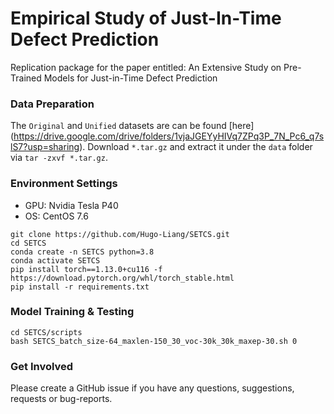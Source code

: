 # Empirical Study of Just-In-Time Defect Prediction
Replication package for the paper entitled: An Extensive Study on Pre-Trained Models for Just-in-Time Defect Prediction

### Data Preparation
The `Original` and `Unified` datasets are can be found [here] (https://drive.google.com/drive/folders/1vjaJGEYyHIVq7ZPq3P_7N_Pc6_q7slS7?usp=sharing). Download `*.tar.gz` and extract it under the `data` folder via `tar -zxvf *.tar.gz`.


### Environment Settings
* GPU: Nvidia Tesla P40
* OS: CentOS 7.6

```
git clone https://github.com/Hugo-Liang/SETCS.git
cd SETCS
conda create -n SETCS python=3.8
conda activate SETCS
pip install torch==1.13.0+cu116 -f https://download.pytorch.org/whl/torch_stable.html
pip install -r requirements.txt
```

### Model Training & Testing
```
cd SETCS/scripts
bash SETCS_batch_size-64_maxlen-150_30_voc-30k_30k_maxep-30.sh 0
```


### Get Involved
Please create a GitHub issue if you have any questions, suggestions, requests or bug-reports.